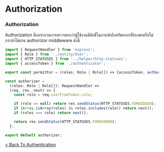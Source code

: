# Authorization

### Authorization

Authorization คือกระบวนการตรวจสอบว่าผู้ใช้งานมีสิทธิ์ในการเข้าถึงทรัพยากรที่ร้องขอหรือไม่ กระทำได้ผ่าน authorizor middleware ดังนี้

```ts
import { RequestHandler } from 'express';
import { Role } from '../entity/User';
import { HTTP_STATUSES } from '../helper/http-statuses';
import { accessToken } from './authenticator';

export const permitFor = (roles: Role | Role[]) => [accessToken, authorizer(roles)];

const authorizer =
  (roles: Role | Role[]): RequestHandler =>
  (req, res, next) => {
    const role = req.userFromToken.role;

    if (role == null) return res.sendStatus(HTTP_STATUSES.FORBIDDEN);
    if (Array.isArray(roles) && roles.includes(role)) return next();
    if (roles === role) return next();

    return res.sendStatus(HTTP_STATUSES.FORBIDDEN);
  };

export default authorizer;
```

[&lt; Back To Authentication](Authentication.md)
